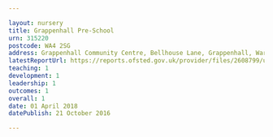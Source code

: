 ```yaml
---

layout: nursery
title: Grappenhall Pre-School
urn: 315220
postcode: WA4 2SG
address: Grappenhall Community Centre, Bellhouse Lane, Grappenhall, Warrington, Cheshire, WA4 2SG
latestReportUrl: https://reports.ofsted.gov.uk/provider/files/2608799/urn/315220.pdf
teaching: 1
development: 1
leadership: 1
outcomes: 1
overall: 1
date: 01 April 2018 
datePublish: 21 October 2016

---
```

